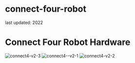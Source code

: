 # connect-four-robot
last updated: 2022

# Connect Four Robot Hardware
![connect4-v2-3](https://github.com/be-nny/connect-four-robot/assets/108811144/f9719679-bc68-42a8-8089-c668b4f4c2b7)
![connect4--v2-1](https://github.com/be-nny/connect-four-robot/assets/108811144/a1d7d4ab-5462-488d-8245-6c326f89c071)
![connect4-v2-2](https://github.com/be-nny/connect-four-robot/assets/108811144/76396b93-bb59-41ec-91c0-f44fe1e1da5c)
